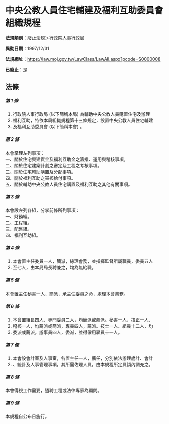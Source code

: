 # 中央公教人員住宅輔建及福利互助委員會組織規程

**法規類別**：廢止法規＞行政院人事行政局

**異動日期**：1997/12/31  

**法規網址**：https://law.moj.gov.tw/LawClass/LawAll.aspx?pcode=S0000008

**已廢止**：是



## 法條
##### 第 1 條
1. 行政院人事行政局 (以下簡稱本局) 為輔助中央公教人員購置住宅及辦理
1. 福利互助，特依本局組織規程第十三條規定，設置中央公教人員住宅輔建
1. 及福利互助委員會 (以下簡稱本會) 。

##### 第 2 條
本會掌理左列事項：  
一、關於住宅興建資金及福利互助金之籌措、運用與稽核事項。  
二、關於住宅建築計劃之審定及工程之考核事項。  
三、關於住宅輔助購置及分配事項。  
四、關於福利互助之審核給付事項。  
五、關於輔助中央公教人員住宅購置及福利互助之其他有關事項。

##### 第 3 條
本會設左列各組，分掌前條所列事項：  
一、財務組。  
二、工程組。  
三、配售組。  
四、福利互助組。

##### 第 4 條
1. 本會置主任委員一人，簡派，綜理會務，並指揮監督所屬職員，委員五人
1. 至七人，由本局局長聘兼之，均為無給職。

##### 第 5 條
本會置主任秘書一人，簡派，承主住委員之命，處理本會業務。

##### 第 6 條
1. 本會置組長四人、專門委員二人，均簡派或薦派。秘書一人、技正一人、
1. 稽核一人，均薦派或簡派，專員四人，薦派。技士一人、組員十二人，均
1. 委派或薦派。辦事員四人，委派，並得僱用雇員十一人。

##### 第 7 條
1. 本會設會計室及人事室，各置主任一人，薦任，分別依法辦理歲計、會計
1. 、統計及人事管理事項，其所需佐理人員，由本規程所定員額內調充之。

##### 第 8 條
本會得視工作需要，遴聘工程或法律專家為顧問。

##### 第 9 條
本規程自公布日施行。



